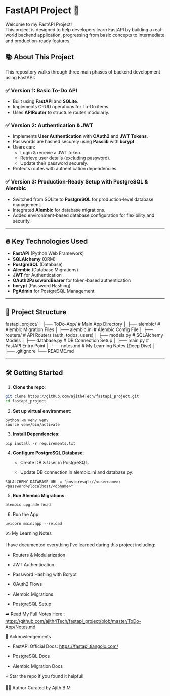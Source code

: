 # FastAPI Project 🚀

Welcome to my FastAPI Project!  
This project is designed to help developers learn FastAPI by building a real-world backend application, progressing from basic concepts to intermediate and production-ready features.

## 📚 About This Project

This repository walks through three main phases of backend development using FastAPI:

### ✅ Version 1: Basic To-Do API
- Built using **FastAPI** and **SQLite**.
- Implements CRUD operations for To-Do items.
- Uses **APIRouter** to structure routes modularly.

### ✅ Version 2: Authentication & JWT
- Implements **User Authentication** with **OAuth2** and **JWT Tokens**.
- Passwords are hashed securely using **Passlib** with **bcrypt**.
- Users can:
  - Login & receive a JWT token.
  - Retrieve user details (excluding password).
  - Update their password securely.
- Protects routes with authentication dependencies.

### ✅ Version 3: Production-Ready Setup with PostgreSQL & Alembic
- Switched from SQLite to **PostgreSQL** for production-level database management.
- Integrated **Alembic** for database migrations.
- Added environment-based database configuration for flexibility and security.

---

## 🔥 Key Technologies Used
- **FastAPI** (Python Web Framework)
- **SQLAlchemy** (ORM)
- **PostgreSQL** (Database)
- **Alembic** (Database Migrations)
- **JWT** for Authentication
- **OAuth2PasswordBearer** for token-based authentication
- **bcrypt** (Password Hashing)
- **PgAdmin** for PostgreSQL Management

---

## 📂 Project Structure
fastapi_project/
│
├── ToDo-App/ # Main App Directory
│ ├── alembic/ # Alembic Migration Files
│ ├── alembic.ini # Alembic Config File
│ ├── routers/ # API Routers (auth, todos, users)
│ ├── models.py # SQLAlchemy Models
│ ├── database.py # DB Connection Setup
│ ├── main.py # FastAPI Entry Point
│ └── notes.md # My Learning Notes (Deep Dive)
│
├── .gitignore
└── README.md


---

## 🛠️ Getting Started

1. **Clone the repo**:
```bash
git clone https://github.com/ajith4Tech/fastapi_project.git
cd fastapi_project
```
2. **Set up virtual environment**:

```
python -m venv venv
source venv/bin/activate
```
3. **Install Dependencies**:

```
pip install -r requirements.txt
```

4. **Configure PostgreSQL Database**:

    - Create DB & User in PostgreSQL.

    - Update DB connection in alembic.ini and database.py:
```
SQLALCHEMY_DATABASE_URL = "postgresql://<username>:<password>@localhost/<dbname>"
```
    
5. **Run Alembic Migrations**:

```
alembic upgrade head
```
6. Run the App:
```
uvicorn main:app --reload
```

✍️ My Learning Notes

I have documented everything I've learned during this project including:

- Routers & Modularization

- JWT Authentication

- Password Hashing with Bcrypt

- OAuth2 Flows

- Alembic Migrations

- PostgreSQL Setup

➡️ Read My Full Notes Here : https://github.com/ajith4Tech/fastapi_project/blob/master/ToDo-App/Notes.md

🙌 Acknowledgements

- FastAPI Official Docs: https://fastapi.tiangolo.com/

- PostgreSQL Docs

- Alembic Migration Docs

⭐ Star the repo if you found it helpful!

🧑‍💻 Author
Curated by Ajith B M